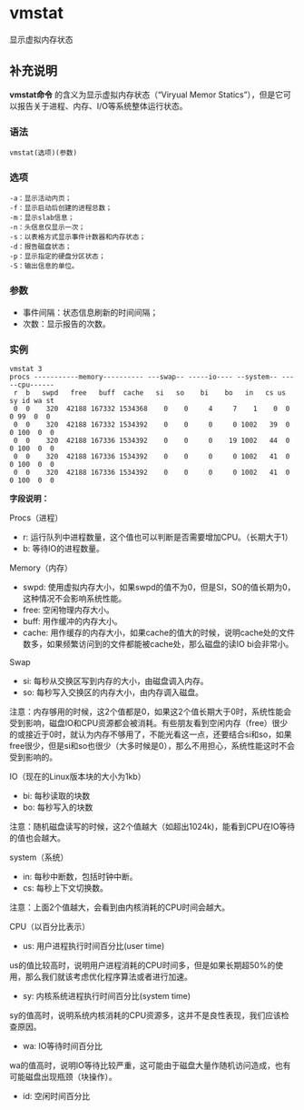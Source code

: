 #  vmstat

显示虚拟内存状态

##  补充说明

**vmstat命令** 的含义为显示虚拟内存状态（“Viryual Memor
Statics”），但是它可以报告关于进程、内存、I/O等系统整体运行状态。

###  语法

    
    
    vmstat(选项)(参数)
    

###  选项

    
    
    -a：显示活动内页；
    -f：显示启动后创建的进程总数；
    -m：显示slab信息；
    -n：头信息仅显示一次；
    -s：以表格方式显示事件计数器和内存状态；
    -d：报告磁盘状态；
    -p：显示指定的硬盘分区状态；
    -S：输出信息的单位。
    

###  参数

  * 事件间隔：状态信息刷新的时间间隔； 
  * 次数：显示报告的次数。 

###  实例

    
    
    vmstat 3
    procs -----------memory---------- ---swap-- -----io---- --system-- -----cpu------
     r  b   swpd   free   buff  cache   si   so    bi    bo   in   cs us sy id wa st
     0  0    320  42188 167332 1534368    0    0     4     7    1    0  0  0 99  0  0
     0  0    320  42188 167332 1534392    0    0     0     0 1002   39  0  0 100  0  0
     0  0    320  42188 167336 1534392    0    0     0    19 1002   44  0  0 100  0  0
     0  0    320  42188 167336 1534392    0    0     0     0 1002   41  0  0 100  0  0
     0  0    320  42188 167336 1534392    0    0     0     0 1002   41  0  0 100  0  0
    

**字段说明：**

Procs（进程）

  * r: 运行队列中进程数量，这个值也可以判断是否需要增加CPU。（长期大于1） 
  * b: 等待IO的进程数量。 

Memory（内存）

  * swpd: 使用虚拟内存大小，如果swpd的值不为0，但是SI，SO的值长期为0，这种情况不会影响系统性能。 
  * free: 空闲物理内存大小。 
  * buff: 用作缓冲的内存大小。 
  * cache: 用作缓存的内存大小，如果cache的值大的时候，说明cache处的文件数多，如果频繁访问到的文件都能被cache处，那么磁盘的读IO bi会非常小。 

Swap

  * si: 每秒从交换区写到内存的大小，由磁盘调入内存。 
  * so: 每秒写入交换区的内存大小，由内存调入磁盘。 

注意：内存够用的时候，这2个值都是0，如果这2个值长期大于0时，系统性能会受到影响，磁盘IO和CPU资源都会被消耗。有些朋友看到空闲内存（free）很少的或接近于0时，就认为内存不够用了，不能光看这一点，还要结合si和so，如果free很少，但是si和so也很少（大多时候是0），那么不用担心，系统性能这时不会受到影响的。

IO（现在的Linux版本块的大小为1kb）

  * bi: 每秒读取的块数 
  * bo: 每秒写入的块数 

注意：随机磁盘读写的时候，这2个值越大（如超出1024k)，能看到CPU在IO等待的值也会越大。

system（系统）

  * in: 每秒中断数，包括时钟中断。 
  * cs: 每秒上下文切换数。 

注意：上面2个值越大，会看到由内核消耗的CPU时间会越大。

CPU（以百分比表示）

  * us: 用户进程执行时间百分比(user time) 

us的值比较高时，说明用户进程消耗的CPU时间多，但是如果长期超50%的使用，那么我们就该考虑优化程序算法或者进行加速。

  * sy: 内核系统进程执行时间百分比(system time) 

sy的值高时，说明系统内核消耗的CPU资源多，这并不是良性表现，我们应该检查原因。

  * wa: IO等待时间百分比 

wa的值高时，说明IO等待比较严重，这可能由于磁盘大量作随机访问造成，也有可能磁盘出现瓶颈（块操作）。

  * id: 空闲时间百分比 

